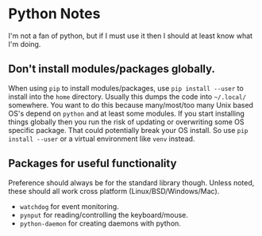 # Python Notes

I'm not a fan of python, but if I must use it then I should at least know what I'm doing.

## Don't install modules/packages globally.

When using `pip` to install modules/packages, use `pip install --user` to install into the `home` directory.  Usually this dumps the code into `~/.local/` somewhere.  You want to do this because many/most/too many Unix based OS's depend on `python` and at least some modules.  If you start installing things globally then you run the risk of updating or overwriting some OS specific package.  That could potentially break your OS install. So use `pip install --user` or a virtual environment like `venv` instead.

## Packages for useful functionality

Preference should always be for the standard library though.
Unless noted, these should all work cross platform (Linux/BSD/Windows/Mac).

- `watchdog` for event monitoring.
- `pynput` for reading/controlling the keyboard/mouse. 
- `python-daemon` for creating daemons with python.
